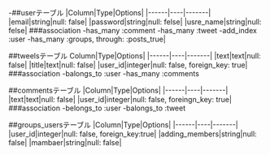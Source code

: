 -##userテーブル
|Column|Type|Options|
|------|----|-------|
|email|string|null: false|
|password|string|null: felse|
|usre_name|string|null: felse|
###association
-has_many :comment
-has_many :tweet
-add_index :user
-has_many :groups, through: :posts_true|

##tweelsテーブル
Column|Type|Options|
|------|----|-------|
|text|text|null: false|
|title|text|null: false|
|user_id|integer|null: false, foreign_key: true|
###association
-balongs_to :user
-has_many :comments

##commentsテーブル
|Column|Type|Options|
|------|----|-------|
|text|text|null: false|
|user_id|integer|null: false, foreingn_key: true|
###association
-belongs_to :user
-balongs_to :tweet

##groups_usersテーブル
|Column|Type|Options|
|------|----|-------|
|user_id|integer|null: false, foreign_key:true|
|adding_members|string|null: false|
|mambaer|string|null: false|